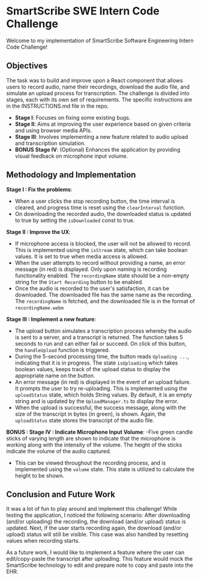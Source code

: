 # SmartScribe SWE Intern Code Challenge

Welcome to my implementation of SmartScribe Software Engineering Intern Code Challenge!

## Objectives

The task was to build and improve upon a React component that allows users to record audio, name their recordings, download the audio file, and simulate an upload process for transcription. The challenge is divided into stages, each with its own set of requirements. The specific instructions are in the INSTRUCTIONS.md file in the repo.

- **Stage I**: Focuses on fixing some existing bugs.
- **Stage II**: Aims at improving the user experience based on given criteria and using browser media APIs.
- **Stage III**: Involves implementing a new feature related to audio upload and transcription simulation.
- **BONUS Stage IV**: (Optional) Enhances the application by providing visual feedback on microphone input volume.

## Methodology and Implementation

**Stage I : Fix the problems**:
- When a user clicks the stop recording button, the time interval is cleared, and progress time is reset using the `clearInterval` function.
- On downloading the recorded audio, the downloaded status is updated to true by setting the `isDownloaded` const to true.

**Stage II : Improve the UX**:
- If microphone access is blocked, the user will not be allowed to record. This is implemented using the `isStream` state, which can take boolean values. It is set to true when media access is allowed.
- When the user attempts to record without providing a name, an error message (in red) is displayed. Only upon naming is recording functionality enabled. The `recordingName` state should be a non-empty string for the `Start Recording` button to be enabled.
- Once the audio is recorded to the user's satisfaction, it can be downloaded. The downloaded file has the same name as the recording. The `recordingName` is fetched, and the downloaded file is in the format of `recordingName.webm`

**Stage III : Implement a new feature**: 
- The upload button simulates a transcription process whereby the audio is sent to a server, and a transcript is returned. The function takes 5 seconds to run and can either fail or succeed. On click of this button, the `handleUpload` function is triggered.
- During the 5-second processing time, the button reads `Uploading ...`, indicating that it is in progress. The state `isUploading` which takes boolean values, keeps track of the upload status to display the appropriate name on the button.
- An error message (in red) is displayed in the event of an upload failure. It prompts the user to try re-uploading. This is implemented using the `uploadStatus` state, which holds String values. By default, it is an empty string and is updated by the `UploadManager.ts` to display the error.
- When the upload is successful, the success message, along with the size of the transcript in bytes (in green), is shown. Again, the `uploadStatus` state stores the transcript of the audio file.

**BONUS : Stage IV : Indicate Microphone Input Volume**: 
-Five green candle sticks of varying length are shown to indicate that the microphone is working along with the intensity of the volume. The height of the sticks indicate the volume of the audio captured.
- This can be viewed throughout the recording process, and is implemented using the `volume` state. This state is utilized to calculate the height to be shown.

## Conclusion and Future Work

It was a lot of fun to play around and implement this challenge! While testing the application, I noticed the following scenario: After downloading (and/or uploading) the recording, the download (and/or upload) status is updated. Next, if the user starts recording again, the download (and/or upload) status will still be visible. This case was also handled by resetting values when recording starts. 

As a future work, I would like to implement a feature where the user can edit/copy-paste the transcript after uploading. This feature would mock the SmartScribe technology to edit and prepare note to copy and paste into the EHR.
